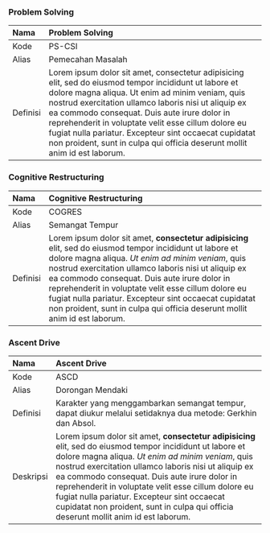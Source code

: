 ### Problem Solving

Nama | Problem Solving
:----|:----
Kode | PS-CSI
Alias | Pemecahan Masalah
Definisi | Lorem ipsum dolor sit amet, consectetur adipisicing elit, sed do eiusmod tempor incididunt ut labore et dolore magna aliqua. Ut enim ad minim veniam, quis nostrud exercitation ullamco laboris nisi ut aliquip ex ea commodo consequat. Duis aute irure dolor in reprehenderit in voluptate velit esse cillum dolore eu fugiat nulla pariatur. Excepteur sint occaecat cupidatat non proident, sunt in culpa qui officia deserunt mollit anim id est laborum.

### Cognitive Restructuring

Nama  | Cognitive Restructuring
:-----|:----
Kode  | COGRES
Alias | Semangat Tempur
Definisi | Lorem ipsum dolor sit amet, **consectetur adipisicing** elit, sed do eiusmod tempor incididunt ut labore et dolore magna aliqua. *Ut enim ad minim veniam*, quis nostrud exercitation ullamco laboris nisi ut aliquip ex ea commodo consequat. Duis aute irure dolor in reprehenderit in voluptate velit esse cillum dolore eu fugiat nulla pariatur. Excepteur sint occaecat cupidatat non proident, sunt in culpa qui officia deserunt mollit anim id est laborum.

### Ascent Drive

Nama  | Ascent Drive
:-----|:----
Kode  | ASCD
Alias | Dorongan Mendaki
Definisi | Karakter yang menggambarkan semangat tempur, dapat diukur melalui setidaknya dua metode: Gerkhin dan Absol.
Deskripsi | Lorem ipsum dolor sit amet, **consectetur adipisicing** elit, sed do eiusmod tempor incididunt ut labore et dolore magna aliqua. *Ut enim ad minim veniam*, quis nostrud exercitation ullamco laboris nisi ut aliquip ex ea commodo consequat. Duis aute irure dolor in reprehenderit in voluptate velit esse cillum dolore eu fugiat nulla pariatur. Excepteur sint occaecat cupidatat non proident, sunt in culpa qui officia deserunt mollit anim id est laborum. 
